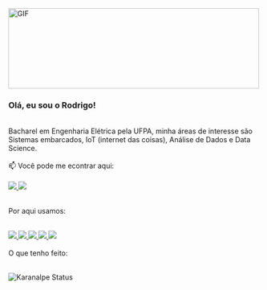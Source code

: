<img align="center" alt="GIF" src="https://media.giphy.com/media/TRklv98Fvo0Tu/giphy.gif?cid=ecf05e47ay9e2lmav68g0nhz572g8t9jo25t4zupzwqtsh6j&rid=giphy.gif&ct=g" width="500" height="160" />

### Olá, eu sou o Rodrigo!
<br>
Bacharel em Engenharia Elétrica pela UFPA, minha áreas de interesse são Sistemas embarcados, IoT (internet das coisas), Análise de Dados e Data Science.

<br>
<br>
📫 Você pode me econtrar aqui:
<br>
<br>

<a href = "https://www.linkedin.com/in/maikereis/" > 
  <img src="https://img.shields.io/badge/LinkedIn-0077B5?style=for-the-badge&logo=linkedin&logoColor=white" />
</a>

<a href = "https://twitter.com/maike_r3is" > 
  <img src="https://img.shields.io/badge/Twitter-1DA1F2?style=for-the-badge&logo=twitter&logoColor=white" />
</a>

<br>
<br>

Por aqui usamos:
<br>
<br>

<a href = "" > 
  <img src="https://img.shields.io/badge/C-00599C?style=for-the-badge&logo=c&logoColor=white" />
</a>

<a href = "" > 
  <img src="https://img.shields.io/badge/R-276DC3?style=for-the-badge&logo=r&logoColor=white" />
</a>


<a href = "" > 
  <img src="https://img.shields.io/badge/Python-FFD43B?style=for-the-badge&logo=python&logoColor=darkgreen" />
</a>

<a href = "" > 
  <img src="https://img.shields.io/badge/Jupyter-F37626.svg?&style=for-the-badge&logo=Jupyter&logoColor=white" />
</a>

<a href = "" > 
  <img src="https://img.shields.io/badge/MySQL-00000F?style=for-the-badge&logo=mysql&logoColor=white" />
</a>


<br>
<br>
O que tenho feito:
<br>
<br>

![Karanalpe Status](https://github-readme-stats.vercel.app/api?username=XxKavosxX&show_icons=true&theme=cobalt)


